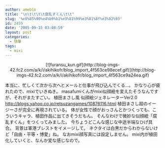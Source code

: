 ```yaml
---
author: ameblo
title: "\n\t\t\t\t腐乱すくん\t\t"
slug: '%e8%85%90%e4%b9%b1%e3%81%99%e3%81%8f%e3%82%93'
id: 2459
date: '2005-09-15 03:08:59'
layout: post
categories:
  - 随筆
tags:
  - mixi
---
```


<div align="center">[![furansu_kun.gif](http://blog-imgs-42.fc2.com/a/k/i/akihikofr/blog_import_4f563ce98ecef.gif)](http://blog-imgs-42.fc2.com/a/k/i/akihikofr/blog_import_4f563ce9a24ea.gif)</div>

本当に、忙しくて次から次へとメールと仕事が飛び込んでくる…。 かなり心が疲れたので、mixiでいきぬき。 masafumiくんがmixi似顔絵を変えたそうなんですが、それがまたすごい。 植田まさし風 似顔絵ジェネレーターVer2.0 http://blogs.yahoo.co.jp/retsuzangames/10876116.html 植田まさし超のイージーさが完全に再現されている。 体が女性で顔がおっさんとかつくっても、こういうキャラ、植田作品に出てきそうだもん。 そんなわけで微妙な似顔絵「腐乱すくん」をつくってみました。 今ちょうどこんな感じな中途半端なひげ具合。 背景は軍港ブレストをイメージして。 ネクタイは白黒だからわからないけど「自由・平等・博愛」ね。 なおmixi顔写真には設定しません。 mixi内が植田化していくと、なんか変な感じなので。